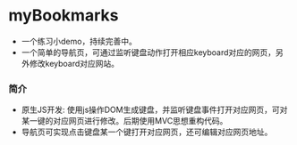 # myBookmarks

- 一个练习小demo，持续完善中。
- 一个简单的导航页，可通过监听键盘动作打开相应keyboard对应的网页，另外修改keyboard对应网站。

### 简介
- 原生JS开发: 使用js操作DOM生成键盘，并监听键盘事件打开对应网页，可对某一键的对应网页进行修改。后期使用MVC思想重构代码。
- 导航页可实现点击键盘某一个键打开对应网页，还可编辑对应网页地址。

